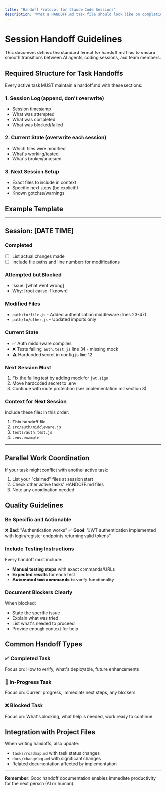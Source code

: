 ```yaml
---
title: "Handoff Protocol for Claude Code Sessions"
description: "What a HANDOFF.md task file should look like on completion of a task"
---
```


# Session Handoff Guidelines

This document defines the standard format for handoff.md files to ensure smooth transitions between AI agents, coding sessions, and team members.

## Required Structure for Task Handoffs

Every active task MUST maintain a handoff.md with these sections:

### 1. Session Log (append, don't overwrite)
- Session timestamp
- What was attempted
- What was completed
- What was blocked/failed

### 2. Current State (overwrite each session)
- Which files were modified
- What's working/tested
- What's broken/untested

### 3. Next Session Setup
- Exact files to include in context
- Specific next steps (be explicit!)
- Known gotchas/warnings

## Example Template

---
## Session: [DATE TIME]

### Completed
- [ ] List actual changes made
- [ ] Include file paths and line numbers for modifications

### Attempted but Blocked
- Issue: [what went wrong]
- Why: [root cause if known]

### Modified Files
- `path/to/file.js` - Added authentication middleware (lines 23-47)
- `path/to/other.js` - Updated imports only

### Current State
- ✅ Auth middleware compiles
- ❌ Tests failing: `auth.test.js` line 34 - missing mock
- ⚠️ Hardcoded secret in config.js line 12

### Next Session Must
1. Fix the failing test by adding mock for `jwt.sign`
2. Move hardcoded secret to .env
3. Continue with route protection (see implementation.md section 3)

### Context for Next Session
Include these files in this order:
1. This handoff file
2. `src/auth/middleware.js`
3. `tests/auth.test.js`
4. `.env.example`
---

## Parallel Work Coordination

If your task might conflict with another active task:

1. List your "claimed" files at session start
2. Check other active tasks' HANDOFF.md files
3. Note any coordination needed

## Quality Guidelines

### Be Specific and Actionable

❌ **Bad**: "Authentication works"
✅ **Good**: "JWT authentication implemented with login/register endpoints returning valid tokens"

### Include Testing Instructions

Every handoff must include:
- **Manual testing steps** with exact commands/URLs
- **Expected results** for each test
- **Automated test commands** to verify functionality

### Document Blockers Clearly

When blocked:
- State the specific issue
- Explain what was tried
- List what's needed to proceed
- Provide enough context for help

## Common Handoff Types

### ✅ Completed Task
Focus on: How to verify, what's deployable, future enhancements

### 🚧 In-Progress Task
Focus on: Current progress, immediate next steps, any blockers

### ❌ Blocked Task
Focus on: What's blocking, what help is needed, work ready to continue

## Integration with Project Files

When writing handoffs, also update:
- `tasks/roadmap.md` with task status changes
- `docs/changelog.md` with significant changes
- Related documentation affected by implementation

---

**Remember**: Good handoff documentation enables immediate productivity for the next person (AI or human).